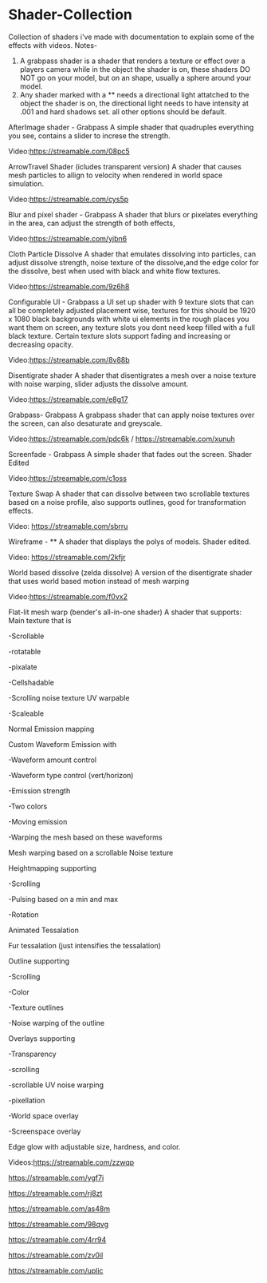 # Shader-Collection
Collection of shaders i've made with documentation to explain some of the effects with videos.
Notes-
1) A grabpass shader is a shader that renders a texture or effect over a players camera while in the object the shader is on, these shaders DO NOT go on your model, but on an shape, usually a sphere around your model.
2) Any shader marked with a ** needs a directional light attatched to the object the shader is on, the directional light needs to have intensity at .001 and hard shadows set. all other options should be default.

AfterImage shader - Grabpass
A simple shader that quadruples everything you see, contains a slider to increse the strength.

Video:https://streamable.com/08pc5

ArrowTravel Shader (icludes transparent version)
A shader that causes mesh particles to allign to velocity when rendered in world space simulation.

Video:https://streamable.com/cys5p

Blur and pixel shader - Grabpass
A shader that blurs or pixelates everything in the area, can adjust the strength of both effects,

Video:https://streamable.com/yjbn6

Cloth Particle Dissolve
A shader that emulates dissolving into particles, can adjust dissolve strength, noise texture of the dissolve,and the edge color for the dissolve, best when used with black and white flow textures.

Video:https://streamable.com/9z6h8

Configurable UI - Grabpass
a UI set up shader with 9 texture slots that can all be completely adjusted placement wise, textures for this should be 1920 x 1080 black backgrounds with white ui elements in the rough places you want them on screen, any texture slots you dont need keep filled with a full black texture. Certain texture slots support fading and increasing or decreasing opacity.

Video:https://streamable.com/8v88b

Disentigrate shader
A shader that disentigrates a mesh over a noise texture with noise warping, slider adjusts the dissolve amount.

Video:https://streamable.com/e8g17

Grabpass- Grabpass
A grabpass shader that can apply noise textures over the screen, can also desaturate and greyscale.

Video:https://streamable.com/pdc6k / https://streamable.com/xunuh

Screenfade - Grabpass
A simple shader that fades out the screen. Shader Edited

Video:https://streamable.com/c1oss 

Texture Swap
A shader that can dissolve between two scrollable textures based on a noise profile, also supports outlines, good for transformation effects.

Video: https://streamable.com/sbrru

Wireframe - **
A shader that displays the polys of models. Shader edited.

Video: https://streamable.com/2kfjr

World based dissolve (zelda dissolve)
A version of the disentigrate shader that uses world based motion instead of mesh warping

Video:https://streamable.com/f0vx2

Flat-lit mesh warp (bender's all-in-one shader)
A shader that supports:
Main texture that is
 
 -Scrollable
 
 -rotatable
 
 -pixalate
 
 -Cellshadable
 
 -Scrolling noise texture UV warpable
 
 -Scaleable

Normal Emission mapping

Custom Waveform Emission with
 
 -Waveform amount control
 
 -Waveform type control (vert/horizon)
 
 -Emission strength
 
 -Two colors
 
 -Moving emission
 
 -Warping the mesh based on these waveforms

Mesh warping based on a scrollable Noise texture

Heightmapping supporting

-Scrolling

-Pulsing based on a min and max

-Rotation

Animated Tessalation

Fur tessalation (just intensifies the tessalation)

Outline supporting

-Scrolling

-Color

-Texture outlines

-Noise warping of the outline

Overlays supporting

-Transparency

-scrolling

-scrollable UV noise warping

-pixellation

-World space overlay

-Screenspace overlay

Edge glow with adjustable size, hardness, and color.

Videos:https://streamable.com/zzwqp

https://streamable.com/ygf7i

https://streamable.com/rj8zt

https://streamable.com/as48m

https://streamable.com/98qvg

https://streamable.com/4rr94

https://streamable.com/zv0il

https://streamable.com/uplic
